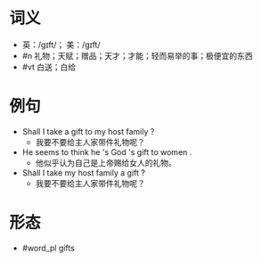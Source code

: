 # 词义
- 英：/ɡɪft/； 美：/ɡɪft/
- #n 礼物；天赋；赠品；天才；才能；轻而易举的事；极便宜的东西
- #vt 白送；白给
# 例句
- Shall I take a gift to my host family ?
	- 我要不要给主人家带件礼物呢？
- He seems to think he 's God 's gift to women .
	- 他似乎认为自己是上帝赐给女人的礼物。
- Shall I take my host family a gift ?
	- 我要不要给主人家带件礼物呢？
# 形态
- #word_pl gifts
